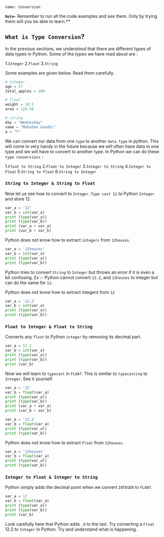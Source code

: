 ```ngMeta
name: Conversion
```

  
**`Note`-** Remember to run all the code examples and see them. Only by trying them will you be able to learn.**

## `What is Type Conversion`?

In the previous sections, we understood that there are different types of data types in Python. Some of the types we have read about are :

1.`Integer`
2.`Float`
3.`String`

Some examples are given below. Read them carefully.

```python
# integer
age = 27
total_apples = 100

# float
weight = 10.5
area = 120.56

# string
day = "Wednesday"
name = "Mahatma Gandhi"
a = "Y"
```
  
We can convert our data from one `type` to another `data type` in python. This will come in very handy in the future because we will often have data in one type and we will have to convert to another type. In Python we can do these `type conversions` -

1.`Float to String`
2.`Float to Integer`
3.`Integer to String`
4.`Integer to Float`
5.`String to Float`
6.`String to Integer`


### `String to Integer & String to Float`
Now let us see how to convert to `Integer`. `Type cast 12` to Python `Integer` and store 12.

```python
var_a = '12'
var_b = int(var_a)
print (type(var_a))
print (type(var_b))
print (var_a + var_a)
print (var_b + var_b)
```

Python does not know how to extract `integers` from `12houses`.
```python
var_a = '12houses'
var_b = int(var_a)
print (type(var_a))
print (type(var_b))
```

Python tries to convert `String` to `Integer` but throws an error if it is even a bit confusing. Ex :- Python cannot convert `12.2`, and `12houses` to integer but can do the same for `12`.

Python does not know how to extract integers from `12`
```python
var_a = '12.2'
var_b = int(var_a)
print (type(var_a))
print (type(var_b))
```

### `Float to Integer & Float to String`

Converts any `float` to Python `integer` by removing its decimal part.

```python
var_a = 12.2
var_b = int(var_a)
print (type(var_a))
print (type(var_b))
print (var_b)
```

Now we will learn to `typecast` in `FLOAT`. This is similar to `typecasting` to `Integer`. See it yourself.

```python
var_a = '12'
var_b = float(var_a)
print (type(var_a))
print (type(var_b))
print (var_a + var_a)
print (var_b + var_b)
```

```python
var_a = '12.2'
var_b = float(var_a)
print (type(var_a))
print (type(var_b))
```

Python does not know how to extract `Float` from `12houses`.

```python
var_a = '12houses'
var_b = float(var_a)
print (type(var_a))
print (type(var_b))
```

### `Integer to Float & Integer to String`

  
Python simply adds the decimal point when we convert `INTEGER` to `FLOAT`.
```python
var_a = 12
var_b = float(var_a)
print (type(var_a))
print (type(var_b))
print (var_b)
```

Look carefully here that Python adds `.0` to the last.  Try converting a `Float` 12.2 to `Integer` in Python. Try and understand what is happening.
